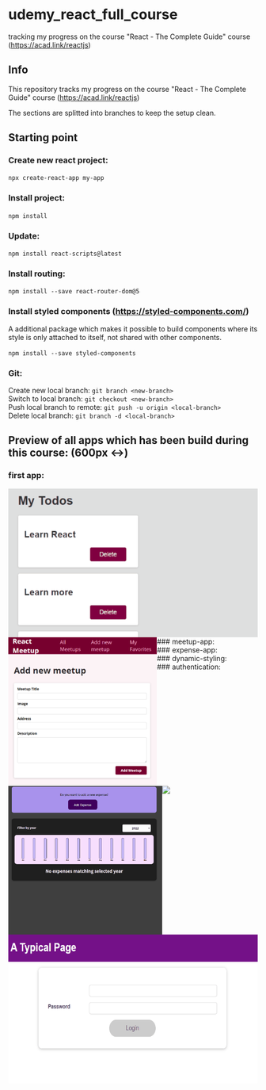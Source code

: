# udemy_react_full_course

tracking my progress on the course "React - The Complete Guide" course (https://acad.link/reactjs)

## Info

This repository tracks my progress on the course "React - The Complete Guide" course (https://acad.link/reactjs)

The sections are splitted into branches to keep the setup clean.

## Starting point

### Create new react project:

`npx create-react-app my-app`

### Install project:

`npm install`

### Update:

`npm install react-scripts@latest`

### Install routing:

`npm install --save react-router-dom@5`

### Install styled components (https://styled-components.com/)

A additional package which makes it possible to build components where its style is only attached to itself, not shared with other components.

`npm install --save styled-components`

### Git:

Create new local branch: `git branch <new-branch>` \
Switch to local branch: `git checkout <new-branch>` \
Push local branch to remote: `git push -u origin <local-branch>` \
Delete local branch: `git branch -d <local-branch>`

## Preview of all apps which has been build during this course: (600px <->)

### first app:
<img align="left" height="300px" src="https://github.com/RaphaelBecker/udemy_react_full_course/blob/main/previews/01-first-app.gif">
<br>
### meetup-app:
<img align="left" height="300px" src="https://github.com/RaphaelBecker/udemy_react_full_course/blob/main/previews/02-meetup-app.PNG">
<br>
### expense-app: 
<img align="left" height="300px" src="https://github.com/RaphaelBecker/udemy_react_full_course/blob/main/previews/03-expense-app.gif"> 
<br>
### dynamic-styling:
<img align="left" height="300px" src="(https://github.com/RaphaelBecker/udemy_react_full_course/blob/main/previews/04-dynamic-styling.gif">
<br>
### authentication:
<img align="left" height="300px" src="https://github.com/RaphaelBecker/udemy_react_full_course/blob/main/previews/07-advanced-concepts.gif">
